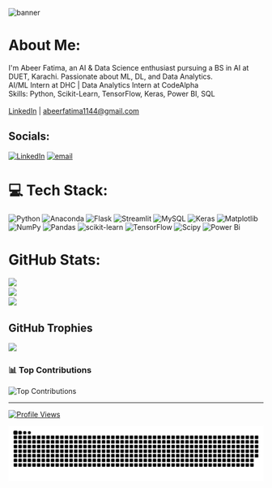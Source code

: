 ![banner](https://github.com/user-attachments/assets/d18648ec-c5de-4c1a-872c-d2d2a6c66d2a)

#  About Me:
I'm Abeer Fatima, an AI & Data Science enthusiast pursuing a BS in AI at DUET, Karachi. Passionate about ML, DL, and Data Analytics.<br> AI/ML Intern at DHC |  Data Analytics Intern at CodeAlpha  <br> Skills: Python, Scikit-Learn, TensorFlow, Keras, Power BI, SQL  <br><br> [LinkedIn](https://www.linkedin.com/in/abeer-fatima--) |  abeerfatima1144@gmail.com 


##  Socials:
[![LinkedIn](https://img.shields.io/badge/LinkedIn-%230077B5.svg?logo=linkedin&logoColor=white)](https://linkedin.com/in/abeer-fatima--) [![email](https://img.shields.io/badge/Email-D14836?logo=gmail&logoColor=white)](mailto:abeerfatima1144@gmail.com) 

# 💻 Tech Stack:
![Python](https://img.shields.io/badge/python-3670A0?style=for-the-badge&logo=python&logoColor=ffdd54) ![Anaconda](https://img.shields.io/badge/Anaconda-%2344A833.svg?style=for-the-badge&logo=anaconda&logoColor=white) ![Flask](https://img.shields.io/badge/flask-%23000.svg?style=for-the-badge&logo=flask&logoColor=white) ![Streamlit](https://img.shields.io/badge/Streamlit-%23FE4B4B.svg?style=for-the-badge&logo=streamlit&logoColor=white) ![MySQL](https://img.shields.io/badge/mysql-4479A1.svg?style=for-the-badge&logo=mysql&logoColor=white) ![Keras](https://img.shields.io/badge/Keras-%23D00000.svg?style=for-the-badge&logo=Keras&logoColor=white) ![Matplotlib](https://img.shields.io/badge/Matplotlib-%23ffffff.svg?style=for-the-badge&logo=Matplotlib&logoColor=black) ![NumPy](https://img.shields.io/badge/numpy-%23013243.svg?style=for-the-badge&logo=numpy&logoColor=white) ![Pandas](https://img.shields.io/badge/pandas-%23150458.svg?style=for-the-badge&logo=pandas&logoColor=white) ![scikit-learn](https://img.shields.io/badge/scikit--learn-%23F7931E.svg?style=for-the-badge&logo=scikit-learn&logoColor=white) ![TensorFlow](https://img.shields.io/badge/TensorFlow-%23FF6F00.svg?style=for-the-badge&logo=TensorFlow&logoColor=white) ![Scipy](https://img.shields.io/badge/SciPy-%230C55A5.svg?style=for-the-badge&logo=scipy&logoColor=%white) ![Power Bi](https://img.shields.io/badge/power_bi-F2C811?style=for-the-badge&logo=powerbi&logoColor=black)
#  GitHub Stats:
![](https://github-readme-stats.vercel.app/api?username=abeerfatima1122&theme=light_border=false&include_all_commits=false&count_private=false)<br/>
![](https://nirzak-streak-stats.vercel.app/?user=abeerfatima1122&theme=light_border=false)<br/>
![](https://github-readme-stats.vercel.app/api/top-langs/?username=abeerfatima1122&theme=light_border=false&include_all_commits=false&count_private=false&layout=compact)

##  GitHub Trophies
![](https://github-profile-trophy.vercel.app/?username=abeerfatima1122&theme=radical&no-frame=false&no-bg=true&margin-w=4)

### 📊 Top Contributions  
![Top Contributions](https://github-readme-stats.vercel.app/api?username=abeerfatima1122&show_icons=true&theme=light&hide_title=true&count_private=true)

---

[![Profile Views](https://img.shields.io/badge/Profile%20Views-100+-blue)](https://github.com/abeerfatima1122)


<picture>
  <source media="(prefers-color-scheme: dark)" srcset="https://raw.githubusercontent.com/abeerfatima1122/abeerfatima1122/output/github-snake-dark.svg" />
  <source media="(prefers-color-scheme: light)" srcset="https://raw.githubusercontent.com/abeerfatima1122/abeerfatima1122/output/github-snake.svg" />
  <img alt="github-snake" src="https://raw.githubusercontent.com/abeerfatima1122/abeerfatima1122/output/github-snake.svg" />
</picture>
